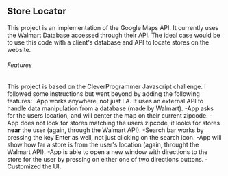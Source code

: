 ## Store Locator

This project is an implementation of the Google Maps API. It currently uses the Walmart Database accessed through their API. The ideal case would be to use this code with a client's database and API to locate stores on the website.

###### Features
This project is based on the CleverProgrammer Javascript challenge. I followed some instructions but went beyond by adding the following features:
-App works anywhere, not just LA. It uses an external API to handle data manipulation from a database (made by Walmart).
-App asks for the users location, and will center the map on their current zipcode.
-App does not look for stores matching the users zipcode, it looks for stores **near** the user (again, through the Walmart API).
-Search bar works by pressing the key Enter as well, not just clicking on the search icon.
-App will show how far a store is from the user's location (again, throught the Walmart API).
-App is able to open a new window with directions to the store for the user by pressing on either one of two directions buttons.
-Customized the UI.
